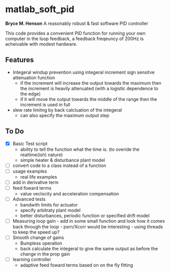 # matlab_soft_pid
**Bryce M. Henson** 
A reasonably robust & fast software PID controller

This code provides a convenient PID function for running your own computer in the loop feedback, a feedback freqeuncy of 200Hz is acheivable with modest hardware.

## Features
- Integeral windup prevention using integeral increment sign sensitve attenuation function
  - if the increment will increase the output towards the maximum then the increment is heavily attenuated (with a logistic dependence to the edge)
  - if it will move the output towards the middle of the range then the increment is used in full
- slew rate limitng by back calcluation of the integeral
  - can also specify the maximum output step
  

## To Do
- [x] Basic Test script
  - ability to tell the function what the time is. (to overide the realtime(ish) nature)
  - simple heater & disturbance plant model
- [ ] convert code to a class instead of a function
- [ ] usage examples
  - real life examples
- [ ] add in derivative term
- [ ] feed foward terms
  - value veclocity and acceleration compensation
- [ ] Advanced tests
  - bandwith limits for actuator
  - specify arbitraty plant model
  - better disturbances, periodic function or specified drift model
- [ ] Measuring loop gain
      - add in some small function and look how it comes back through the loop
      - psrn/Xcorr would be interesting
      - using threads to keep the speed up?
- [ ] Smooth change of gains
  - Bumpless operation
  - back calculate the integeral to give the same output as before the change in the prop gain
- [ ] learning controller
  - adaptive feed foward terms based on on the fly fitting
